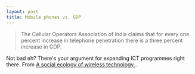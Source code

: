 ```yaml
---
layout: post
title: Mobile phones vs. GDP 
---
```

<blockquote>The Cellular Operators Association of India claims that for every one percent increase in telephone penetration there is a three percent increase in GDP. </blockquote><p>Not bad eh? There's your argument for expanding ICT programmes right there. From <a href="http://firstmonday.org/issues/current_issue/critical/index.html">A social ecology of wireless technology </a>. </p>
